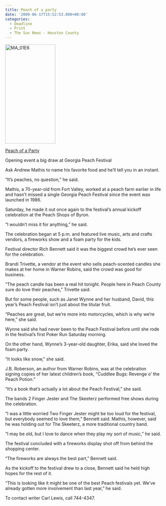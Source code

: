 ```yaml
---
title: Peach of a party
date: '2009-06-17T15:52:53.000+00:00'
categories:
  - Deadline
  - Print
  - The Sun News - Houston County
---
```


<a href="{{ site.baseurl }}/assets/MA_01E6.jpg"><img class="alignright" title="MA_01E6" src="{{ site.baseurl }}/assets/MA_01E6.jpg" alt="MA_01E6" width="161" height="318" /></a>

<a href="http://www.macon.com/197/story/749183.html">Peach of a Party</a>

Opening event a big draw at Georgia Peach Festival

Ask Andrew Mathis to name his favorite food and he’ll tell you in an instant.

“It’s peaches, no question,” he said.

Mathis, a 70-year-old from Fort Valley, worked at a peach farm earlier in life and hasn’t missed a single Georgia Peach Festival since the event was launched in 1986.

Saturday, he made it out once again to the festival’s annual kickoff celebration at the Peach Shops of Byron.

“I wouldn’t miss it for anything,” he said.

The celebration began at 5 p.m. and featured live music, arts and crafts vendors, a fireworks show and a foam party for the kids.

Festival director Rich Bennett said it was the biggest crowd he’s ever seen for the celebration.

Brandi Trivette, a vendor at the event who sells peach-scented candles she makes at her home in Warner Robins, said the crowd was good for business.

“The peach candle has been a real hit tonight. People here in Peach County sure do love their peaches,” Trivette said.

But for some people, such as Janet Wynne and her husband, David, this year’s Peach Festival isn’t just about the titular fruit.

“Peaches are great, but we’re more into motorcycles, which is why we’re here,” she said.

Wynne said she had never been to the Peach Festival before until she rode in the festival’s first Poker Run Saturday morning.

On the other hand, Wynne’s 3-year-old daughter, Erika, said she loved the foam party.

“It looks like snow,” she said.

J.B. Roberson, an author from Warner Robins, was at the celebration signing copies of her latest children’s book, “Cuddlee Bugs: Revenge o’ the Peach Potion.”

“It’s a book that’s actually a lot about the Peach Festival,” she said.

The bands 2 Finger Jester and The Skeeterz performed free shows during the celebration.

“I was a little worried Two Finger Jester might be too loud for the festival, but everybody seemed to love them,” Bennett said. Mathis, however, said he was holding out for The Skeeterz, a more traditional country band.

“I may be old, but I love to dance when they play my sort of music,” he said.

The festival concluded with a fireworks display shot off from behind the shopping center.

“The fireworks are always the best part,” Bennett said.

As the kickoff to the festival drew to a close, Bennett said he held high hopes for the rest of it.

“This is looking like it might be one of the best Peach festivals yet. We’ve already gotten more involvement than last year,” he said.

To contact writer Carl Lewis, call 744-4347.

